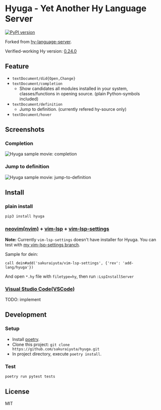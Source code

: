 Hyuga - Yet Another Hy Language Server
======================================

[![PyPI version](https://badge.fury.io/py/hyuga.svg)](https://badge.fury.io/py/hyuga)

Forked from [hy-language-server](https://github.com/rinx/hy-language-server).

Verified-working Hy version: [0.24.0](https://github.com/hylang/hy/tree/stable)

## Feature

- `textDocument/did{Open,Change}`
- `textDocument/completion`
  - Show candidates all modules installed in your system, classes/functions in opening source. (plain Python-symbols included)
- `textDocument/definition`
  - Jump to definition. (currently refered hy-source only)
- `textDocument/hover`

## Screenshots

### Completion

![Hyuga sample movie: completion](https://raw.githubusercontent.com/sakuraiyuta/hyuga/images/hyuga-image-completion.gif)

### Jump to definition

![Hyuga sample movie: jump-to-definition](https://raw.githubusercontent.com/sakuraiyuta/hyuga/images/hyuga-image-jump-def.gif)


## Install

### plain install

```bash
pip3 install hyuga
```

### [neovim(nvim)](https://github.com/neovim/neovim) + [vim-lsp](https://github.com/prabirshrestha/vim-lsp) + [vim-lsp-settings]()

**Note:** Currently `vim-lsp-settings` doesn't have installer for Hyuga.
You can test with [my vim-lsp-settings branch](https://github.com/sakuraiyuta/vim-lsp-settings/tree/add-lang/hyuga).

Sample for dein:

```vim
call dein#add('sakuraiyuta/vim-lsp-settings', {'rev': 'add-lang/hyuga'})
```

And open `*.hy` file with `filetype=hy`, then run `:LspInstallServer`

### [Visual Studio Code(VSCode)](https://code.visualstudio.com)

TODO: implement

## Development

### Setup

- Install [poetry](https://github.com/python-poetry/poetry).
- Clone this project: `git clone https://github.com/sakuraiyuta/hyuga.git`
- In project directory, execute `poetry install`.

### Test

```bash
poetry run pytest tests
```

## License

MIT
